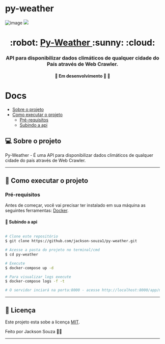 # py-weather


![image](https://user-images.githubusercontent.com/66448077/123535820-dcd54880-d6fc-11eb-8a62-6b92d5dabc52.png)
![](https://user-images.githubusercontent.com/66448077/123539059-3b56f280-d70e-11eb-8b95-737ec30aadda.gif)

<h1 align="center">
     :robot: <a href="#" alt=""> Py-Weather </a> :sunny: :cloud:
</h1>

<h3 align="center">
   	API para disponibilizar dados climáticos de qualquer cidade do País através de Web Crawler.
</h3>

<h4 align="center">
	🚧   Em desenvolvimento 🚀 🚧
</h4>

Docs
=================
<!--ts-->
   * [Sobre o projeto](#-sobre-o-projeto)
   * [Como executar o projeto](#-como-executar-o-projeto)
     * [Pré-requisitos](#pré-requisitos)
     * [Subindo a api ](#subindo-a-api)
<!--te-->


## 💻 Sobre o projeto

Py-Weather - É uma API para disponibilizar dados climáticos de qualquer cidade do país através de Web Crawler.

---

## 🚀 Como executar o projeto

### Pré-requisitos

Antes de começar, você vai precisar ter instalado em sua máquina as seguintes ferramentas:
[Docker](https://docs.docker.com/get-docker/).


#### 🎲 Subindo a api 

```bash

# Clone este repositório
$ git clone https://github.com/jackson-souza1/py-weather.git

# Acesse a pasta do projeto no terminal/cmd
$ cd py-weather

# Execute
$ docker-compose up -d

# Para visualizar logs execute
$ docker-compose logs -f -t 

# O servidor inciará na porta:8000 - acesse http://localhost:8000/app/metrics 

```
---

## 📝 Licença

Este projeto esta sobe a licença [MIT](./LICENSE).

Feito por Jackson Souza 👋🏽 

---
